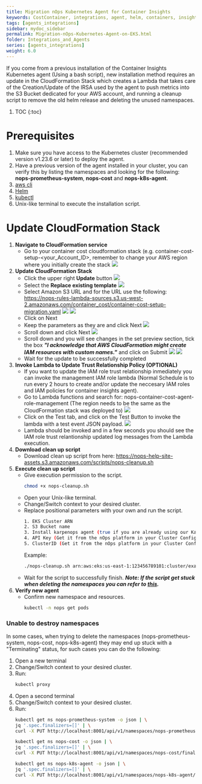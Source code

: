 ```yaml
---
title: Migration nOps Kubernetes Agent for Container Insights
keywords: CostContainer, integrations, agent, helm, containers, insights
tags: [agents_integrations]
sidebar: mydoc_sidebar
permalink: Migration-nOps-Kubernetes-Agent-on-EKS.html
folder: Integrations_and_Agents
series: [agents_integrations]
weight: 6.0
---
```

If you come from a previous installation of the Container Insights Kubernetes agent (Using a bash script), new installation method requires an update in the CloudFormation Stack which creates a Lambda that takes care of the Creation/Update of the IRSA used by the agent to push metrics into the S3 Bucket dedicated for your AWS account, and running a cleanup script to remove the old helm release and deleting the unused namespaces.
1. TOC
{:toc}
# Prerequisites
1. Make sure you have access to the Kubernetes cluster (recommended version v1.23.6 or later) to deploy the agent.
2. Have a previous version of the agent installed in your cluster, you can verify this by listing the namespaces and looking for the following: **nops-prometheus-system**, **nops-cost** and **nops-k8s-agent**.
3. <a href="https://docs.aws.amazon.com/cli/latest/userguide/getting-started-install.html" target="_blank">aws cli</a>
4. <a href="https://helm.sh/" target="_blank">Helm</a>
5. <a href="https://kubernetes.io/docs/reference/kubectl/overview/" target="_blank">kubectl</a>
6. Unix-like terminal to execute the installation script.
# Update CloudFormation Stack
1. **Navigate to CloudFormation service**
    - Go to your container cost cloudformation stack (e.g. container-cost-setup-<your_Account_ID>, remember to change your AWS region where you initially create the stack
    ![](https://nops-help-site-assets.s3.amazonaws.com/images/container-insights-migration/Screenshot+2024-08-05+at+1.48.50%E2%80%AFp.m..png)
2. **Update CloudFormation Stack**
    - Click the upper right **Update** button
    ![](https://nops-help-site-assets.s3.amazonaws.com/images/container-insights-migration/Screenshot+2024-08-05+at+1.49.24%E2%80%AFp.m..png)
    - Select the **Replace existing template**
    ![](https://nops-help-site-assets.s3.amazonaws.com/images/container-insights-migration/Screenshot+2024-08-05+at+1.49.49%E2%80%AFp.m..png)
    - Select Amazon S3 URL and for the URL use the following: https://nops-rules-lambda-sources.s3.us-west-2.amazonaws.com/container_cost/container-cost-setup-migration.yaml
    ![](https://nops-help-site-assets.s3.amazonaws.com/images/container-insights-migration/Screenshot+2024-08-05+at+1.50.09%E2%80%AFp.m..png)
    ![](https://nops-help-site-assets.s3.amazonaws.com/images/container-insights-migration/Screenshot+2024-08-05+at+1.50.21%E2%80%AFp.m..png)
    - Click on Next
    - Keep the parameters as they are and click Next
    ![](https://nops-help-site-assets.s3.amazonaws.com/images/container-insights-migration/Screenshot+2024-08-05+at+1.50.33%E2%80%AFp.m..png)
    - Scroll down and click Next
    ![](https://nops-help-site-assets.s3.amazonaws.com/images/container-insights-migration/Screenshot+2024-08-05+at+1.50.49%E2%80%AFp.m..png)
    - Scroll down and you will see changes in the set preview section, tick the box ***"I acknowledge that AWS CloudFormation might create IAM resources with custom names."*** and click on Submit
    ![](https://nops-help-site-assets.s3.amazonaws.com/images/container-insights-migration/Screenshot+2024-08-05+at+1.51.35%E2%80%AFp.m..png)
    ![](https://nops-help-site-assets.s3.amazonaws.com/images/container-insights-migration/Screenshot+2024-08-05+at+1.51.24%E2%80%AFp.m..png)
    - Wait for the update to be successfully completed
3. **Invoke Lambda to Update Trust Relationship Policy (OPTIONAL)**
    - If you want to update the IAM role trust relationship inmediately you can invoke the management IAM role lambda (Normal Schedule is to run every 2 hours to create and/or update the neccesary IAM roles and IAM policies for container insights agent).
    - Go to Lambda functions and search for: nops-container-cost-agent-role-management (The region needs to be the same as the CloudFormation stack was deployed to)
    ![](https://nops-help-site-assets.s3.amazonaws.com/images/container-insights-migration/Screenshot+2024-08-12+at+10.26.08%E2%80%AFp.m..png)
    - Click on the Test tab, and click on the Test Button to invoke the lambda with a test event JSON payload.
    ![](https://nops-help-site-assets.s3.amazonaws.com/images/container-insights-migration/Screenshot+2024-08-12+at+10.25.52%E2%80%AFp.m..png)
    - Lambda should be invoked and in a few seconds you should see the IAM role trust relantionship updated log messages from the Lambda execution.
4. **Download clean up script**
    - Download clean up script from here: https://nops-help-site-assets.s3.amazonaws.com/scripts/nops-cleanup.sh
5. **Execute clean up script**
    - Give execution permission to the script.
      ```bash
      chmod +x nops-cleanup.sh
      ```
    - Open your Unix-like terminal.
    - Change/Switch context to your desired cluster.
    - Replace positional parameters with your own and run the script.
      ```bash
      1. EKS Cluster ARN
      2. S3 Bucket name
      3. Install karpenops agent (true if you are already using our Karpenter agent and want to migrate it or false to not install it)
      4. API Key (Get it from the nOps platform in your Cluster Configuration page, required only if karpenops agent install is true)
      5. ClusterID (Get it from the nOps platform in your Cluster Configuration page, required only if karpenops agent install is true)
      ```
      Example:
      ```bash
      ./nops-cleanup.sh arn:aws:eks:us-east-1:123456789101:cluster/example-cluster nops-container-cost-123456789101 true 1234.a1234a1a123ab1a01234a12a1a1ab1ab a+ABC1
      ```
    - Wait for the script to successfully finish.
    ***Note: If the script get stuck when deleting the namespaces you can refer to [this]().***
6. **Verify new agent**
    - Confirm new namespace and resources.
      ```bash
      kubectl -n nops get pods
      ```

### Unable to destroy namespaces
In some cases, when trying to delete the namespaces (nops-prometheus-system, nops-cost, nops-k8s-agent) they may end up stuck with a "Terminating" status, for such cases you can do the following:
1. Open a new terminal
2. Change/Switch context to your desired cluster.
3. Run:
   ```bash
   kubectl proxy
   ```
4. Open a second terminal
5. Change/Switch context to your desired cluster.
6. Run:
   ```bash
   kubectl get ns nops-prometheus-system -o json | \
   jq '.spec.finalizers=[]' | \
   curl -X PUT http://localhost:8001/api/v1/namespaces/nops-prometheus-system/finalize -H "Content-Type: application/json" --data @-
   ```
   ```bash
   kubectl get ns nops-cost -o json | \
   jq '.spec.finalizers=[]' | \
   curl -X PUT http://localhost:8001/api/v1/namespaces/nops-cost/finalize -H "Content-Type: application/json" --data @-
   ```
   ```bash
   kubectl get ns nops-k8s-agent -o json | \
   jq '.spec.finalizers=[]' | \
   curl -X PUT http://localhost:8001/api/v1/namespaces/nops-k8s-agent/finalize -H "Content-Type: application/json" --data @-
   ```